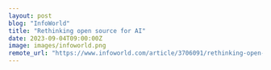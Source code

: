 ```yaml
---
layout: post
blog: "InfoWorld"
title: "Rethinking open source for AI"
date: 2023-09-04T09:00:00Z
image: images/infoworld.png
remote_url: "https://www.infoworld.com/article/3706091/rethinking-open-source-for-ai.html#tk.rss_applicationdevelopment"
---
```

